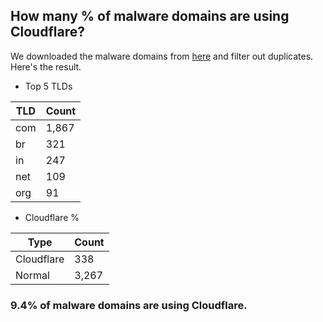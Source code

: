 ## How many % of malware domains are using Cloudflare?


We downloaded the malware domains from [here](https://urlhaus.abuse.ch) and filter out duplicates.
Here's the result.


[//]: # (start replacement)


- Top 5 TLDs

| TLD | Count |
| --- | --- |
| com | 1,867 |
| br | 321 |
| in | 247 |
| net | 109 |
| org | 91 |


- Cloudflare %

| Type | Count |
| --- | --- |
| Cloudflare | 338 |
| Normal | 3,267 |


### 9.4% of malware domains are using Cloudflare.